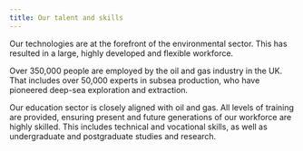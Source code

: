 ```yaml
---
title: Our talent and skills
---
```


Our technologies are at the forefront of the environmental sector. This has resulted in a large, highly developed and flexible workforce. 

Over 350,000 people are employed by the oil and gas industry in the UK. That includes over 50,000 experts in subsea production, who have pioneered deep-sea exploration and extraction. 

Our education sector is closely aligned with oil and gas. All levels of training are provided, ensuring present and future generations of our workforce are highly skilled. This includes technical and vocational skills, as well as undergraduate and postgraduate studies and research.    

